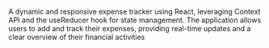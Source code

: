 A dynamic and responsive expense tracker using React, leveraging Context API and the useReducer hook for state management. The application allows users to add and track their expenses, providing real-time updates and a clear overview of their financial activities
